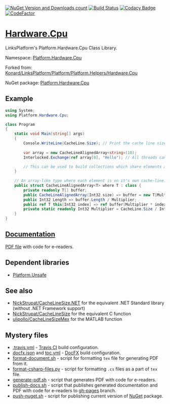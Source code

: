[![NuGet Version and Downloads count](https://buildstats.info/nuget/Platform.Hardware.Cpu)](https://www.nuget.org/packages/Platform.Hardware.Cpu)
[![Build Status](https://travis-ci.com/linksplatform/CacheLineSize.NET.svg?branch=master)](https://travis-ci.com/linksplatform/CacheLineSize.NET)
[![Codacy Badge](https://api.codacy.com/project/badge/Grade/9c4395d5eb1a4c0eb578fe69abb109f2)](https://www.codacy.com/manual/drakonard/Hardware.Cpu?utm_source=github.com&amp;utm_medium=referral&amp;utm_content=linksplatform/Hardware.Cpu&amp;utm_campaign=Badge_Grade)
[![CodeFactor](https://www.codefactor.io/repository/github/linksplatform/hardware.cpu/badge)](https://www.codefactor.io/repository/github/linksplatform/hardware.cpu)

# [Hardware.Cpu](https://github.com/linksplatform/Hardware.Cpu)

LinksPlatform's Platform.Hardware.Cpu Class Library.

Namespace: [Platform.Hardware.Cpu](https://linksplatform.github.io/Hardware.Cpu/api/Platform.Hardware.Cpu.html)

Forked from: [Konard/LinksPlatform/Platform/Platform.Helpers/Hardware.Cpu](https://github.com/Konard/LinksPlatform/tree/19902d5c6221b5c93a5e06849de28bb97edac5f8/Platform/Platform.Helpers/Hardware.Cpu)

NuGet package: [Platform.Hardware.Cpu](https://www.nuget.org/packages/Platform.Hardware.Cpu)

## Example
```csharp
using System;
using Platform.Hardware.Cpu;

class Program
{
    static void Main(string[] args)
    {
        Console.WriteLine(CacheLine.Size); // Print the cache line size in bytes
        
        var array = new CacheLineAlignedArray<string>(10);
        Interlocked.Exchange(ref array[0], "Hello"); // All threads can now see the latest value at `array[0]` without risk of ruining performance with false-sharing

        // This can be used to build collections which share elements across threads at the fastest possible synchronization.
    }
    
    // An array-like type where each element is on it's own cache-line. This is a building block for avoiding false-sharing.
    public struct CacheLineAlignedArray<T> where T : class {
        private readonly T[] buffer;
        public CacheLineAlignedArray(Int32 size) => buffer = new T[Multiplier * size];
        public Int32 Length => buffer.Length / Multiplier;
        public ref T this[Int32 index] => ref buffer[Multiplier * index];
        private static readonly Int32 Multiplier = CacheLine.Size / IntPtr.Size;
    }
}
```

## [Documentation](https://linksplatform.github.io/Hardware.Cpu)
[PDF file](https://linksplatform.github.io/Hardware.Cpu/Platform.Hardware.Cpu.pdf) with code for e-readers.

## Dependent libraries
*   [Platform.Unsafe](https://github.com/linksplatform/Unsafe)

## See also
*   [NickStrupat/CacheLineSize.NET](https://github.com/NickStrupat/CacheLineSize.NET) for the equivalent .NET Standard library (without .NET Framework support)
*   [NickStrupat/CacheLineSize](https://github.com/NickStrupat/CacheLineSize) for the equivalent C function
*   [ulipollo/CacheLineSizeMex](https://github.com/ulipollo/CacheLineSizeMex) for the MATLAB function

## Mystery files
*   [.travis.yml](https://github.com/linksplatform/Hardware.Cpu/blob/master/.travis.yml) - [Travis CI](https://travis-ci.com) build configuration.
*   [docfx.json](https://github.com/linksplatform/Hardware.Cpu/blob/master/docfx.json) and [toc.yml](https://github.com/linksplatform/Hardware.Cpu/blob/master/toc.yml) - [DocFX](https://dotnet.github.io/docfx) build configuration.
*   [format-document.sh](https://github.com/linksplatform/Hardware.Cpu/blob/master/format-document.sh) - script for formatting `tex` file for generating PDF from it.
*   [format-csharp-files.py](https://github.com/linksplatform/Hardware.Cpu/blob/master/format-csharp-files.py) - script for formatting `.cs` files as a part of `tex` file.
*   [generate-pdf.sh](https://github.com/linksplatform/Hardware.Cpu/blob/master/generate-pdf.sh) - script that generates PDF with code for e-readers.
*   [publish-docs.sh](https://github.com/linksplatform/Hardware.Cpu/blob/master/publish-docs.sh) - script that publishes generated documentation and PDF with code for e-readers to [gh-pages](https://github.com/linksplatform/Hardware.Cpu/tree/gh-pages) branch.
*   [push-nuget.sh](https://github.com/linksplatform/Hardware.Cpu/blob/master/push-nuget.sh) - script for publishing current version of [NuGet](https://www.nuget.org) package.
